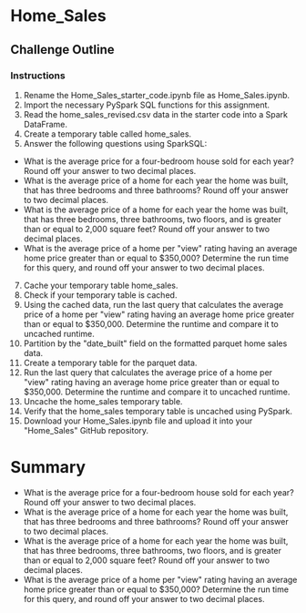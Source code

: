 # Home_Sales
## Challenge Outline
### Instructions
1.	Rename the Home_Sales_starter_code.ipynb file as Home_Sales.ipynb.
2.	Import the necessary PySpark SQL functions for this assignment.
3.	Read the home_sales_revised.csv data in the starter code into a Spark DataFrame.
4.	Create a temporary table called home_sales.
5.	Answer the following questions using SparkSQL:
- What is the average price for a four-bedroom house sold for each year? Round off your answer to two decimal places.
- What is the average price of a home for each year the home was built, that has three bedrooms and three bathrooms? Round off your answer to two decimal places.
- What is the average price of a home for each year the home was built, that has three bedrooms, three bathrooms, two floors, and is greater than or equal to 2,000 square feet? Round off your answer to two decimal places.
- What is the average price of a home per "view" rating having an average home price greater than or equal to $350,000? Determine the run time for this query, and round off your        answer to two decimal places.
7.  Cache your temporary table home_sales.
8.	Check if your temporary table is cached.
9.	Using the cached data, run the last query that calculates the average price of a home per "view" rating having an average home price greater than or equal to $350,000. Determine
    the runtime and compare it to uncached runtime.
11.	Partition by the "date_built" field on the formatted parquet home sales data.
12.	Create a temporary table for the parquet data.
13.	Run the last query that calculates the average price of a home per "view" rating having an average home price greater than or equal to $350,000. Determine the runtime and compare it to uncached runtime.
14.	Uncache the home_sales temporary table.
15.	Verify that the home_sales temporary table is uncached using PySpark.
16.	Download your Home_Sales.ipynb file and upload it into your "Home_Sales" GitHub repository.

# Summary
- What is the average price for a four-bedroom house sold for each year? Round off your answer to two decimal places.
- What is the average price of a home for each year the home was built, that has three bedrooms and three bathrooms? Round off your answer to two decimal places.
- What is the average price of a home for each year the home was built, that has three bedrooms, three bathrooms, two floors, and is greater than or equal to 2,000 square feet? Round off your answer to two decimal places.
- What is the average price of a home per "view" rating having an average home price greater than or equal to $350,000? Determine the run time for this query, and round off your answer to two decimal places.
